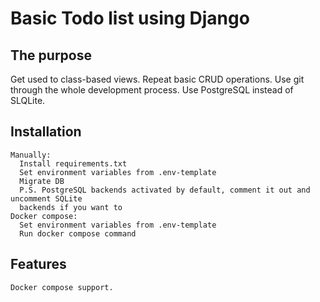 # Basic Todo list using Django

## The purpose
Get used to class-based views.
Repeat basic CRUD operations.
Use git through the whole development process.
Use PostgreSQL instead of SLQLite.

## Installation
```
Manually:
  Install requirements.txt
  Set environment variables from .env-template
  Migrate DB
  P.S. PostgreSQL backends activated by default, comment it out and uncomment SQLite
  backends if you want to
Docker compose:
  Set environment variables from .env-template
  Run docker compose command
```

## Features
```
Docker compose support.
```
